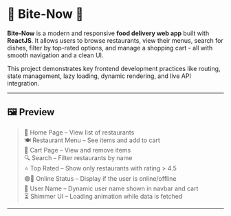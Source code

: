 # 🍔 Bite‑Now 🚀

**Bite‑Now** is a modern and responsive **food delivery web app** built with **ReactJS**. It allows users to browse restaurants, view their menus, search for dishes, filter by top-rated options, and manage a shopping cart - all with smooth navigation and a clean UI.

This project demonstrates key frontend development practices like routing, state management, lazy loading, dynamic rendering, and live API integration.

---

## 🖼️ Preview

> 📍 Home Page – View list of restaurants  
> 🍽️ Restaurant Menu – See items and add to cart  
> 🛒 Cart Page – View and remove items  
> 🔍 Search – Filter restaurants by name  
> ⭐ Top Rated – Show only restaurants with rating > 4.5  
> 🟢🔴 Online Status – Display if the user is online/offline  
> 👤 User Name – Dynamic user name shown in navbar and cart  
> ⏳ Shimmer UI – Loading animation while data is fetched

---